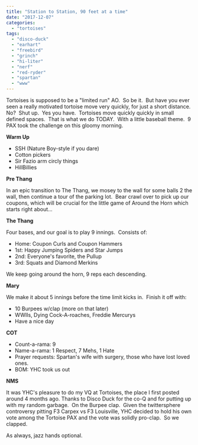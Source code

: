 ```yaml
---
title: "Station to Station, 90 feet at a time"
date: "2017-12-07"
categories: 
  - "tortoises"
tags: 
  - "disco-duck"
  - "earhart"
  - "freebird"
  - "grinch"
  - "hi-liter"
  - "nerf"
  - "red-ryder"
  - "spartan"
  - "www"
---
```


Tortoises is supposed to be a "limited run" AO.  So be it.  But have you ever seen a really motivated tortoise move very quickly, for just a short distance. No?  Shut up.  Yes you have.  Tortoises move quickly quickly in small defined spaces.  That is what we do TODAY.  With a little baseball theme.  9 PAX took the challenge on this gloomy morning.

**Warm Up**

- SSH (Nature Boy-style if you dare)
- Cotton pickers
- Sir Fazio arm circly things
- HillBillies

**Pre Thang**

In an epic transition to The Thang, we mosey to the wall for some balls 2 the wall, then continue a tour of the parking lot.  Bear crawl over to pick up our coupons, which will be crucial for the little game of Around the Horn which starts right about...

**The Thang**

Four bases, and our goal is to play 9 innings.  Consists of:

- Home: Coupon Curls and Coupon Hammers
- 1st: Happy Jumping Spiders and Star Jumps
- 2nd: Everyone's favorite, the Pullup
- 3rd: Squats and Diamond Merkins

We keep going around the horn, 9 reps each descending.

**Mary**

We make it about 5 innings before the time limit kicks in.  Finish it off with:

- 10 Burpees w/clap (more on that later)
- WWIIs, Dying Cock-A-roaches, Freddie Mercurys
- Have a nice day

**COT**

- Count-a-rama: 9
- Name-a-rama: 1 Respect, 7 Mehs, 1 Hate
- Prayer requests: Spartan's wife with surgery, those who have lost loved ones.
- BOM: YHC took us out

**NMS**

It was YHC's pleasure to do my VQ at Tortoises, the place I first posted around 4 months ago. Thanks to Disco Duck for the co-Q and for putting up with my random garbage.  On the Burpee clap.  Given the twittersphere controversy pitting F3 Carpex vs F3 Louisville, YHC decided to hold his own vote among the Tortoise PAX and the vote was solidly pro-clap.  So we clapped.

As always, jazz hands optional.
